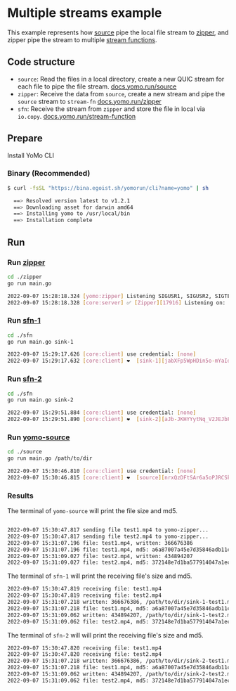 # Multiple streams example

This example represents how [source](https://docs.yomo.run/source) pipe the local file stream to [zipper](https://docs.yomo.run/zipper), and zipper pipe the stream to multiple [stream functions](https://docs.yomo.run/stream-fn).

## Code structure

+ `source`: Read the files in a local directory, create a new QUIC stream for each file to pipe the file stream. [docs.yomo.run/source](https://docs.yomo.run/source)
+ `zipper`: Receive the data from `source`, create a new stream and pipe the `source` stream to `stream-fn` [docs.yomo.run/zipper](https://docs.yomo.run/zipper)
+ `sfn`: Receive the stream from `zipper` and store the file in local via `io.copy`. [docs.yomo.run/stream-function](https://docs.yomo.run/stream-fn)

## Prepare

Install YoMo CLI

### Binary (Recommended)

```bash
$ curl -fsSL "https://bina.egoist.sh/yomorun/cli?name=yomo" | sh

  ==> Resolved version latest to v1.2.1
  ==> Downloading asset for darwin amd64
  ==> Installing yomo to /usr/local/bin
  ==> Installation complete
```

## Run

### Run [zipper](https://docs.yomo.run/zipper)

```bash
cd ./zipper
go run main.go

2022-09-07 15:28:18.324	[yomo:zipper] Listening SIGUSR1, SIGUSR2, SIGTERM/SIGINT...
2022-09-07 15:28:18.328	[core:server] ✅ [Zipper][17916] Listening on: 127.0.0.1:9000, MODE: DEVELOPMENT, QUIC: [v1 draft-29], AUTH: [none]
```

### Run [sfn-1](https://docs.yomo.run/stream-fn)

```bash
cd ./sfn
go run main.go sink-1

2022-09-07 15:29:17.626	[core:client] use credential: [none]
2022-09-07 15:29:17.632	[core:client] ❤️  [sink-1][jabXFp5WpHDin5o-mYaId]([::]:61242) is connected to YoMo-Zipper localhost:9000
```

### Run [sfn-2](https://docs.yomo.run/stream-fn)
```bash
cd ./sfn
go run main.go sink-2

2022-09-07 15:29:51.884	[core:client] use credential: [none]
2022-09-07 15:29:51.890	[core:client] ❤️  [sink-2][aJb-JKHYYytNq_V2JEJbF]([::]:62413) is connected to YoMo-Zipper localhost:9000
```

### Run [yomo-source](https://docs.yomo.run/source)

```bash
cd ./source
go run main.go /path/to/dir

2022-09-07 15:30:46.810	[core:client] use credential: [none]
2022-09-07 15:30:46.815	[core:client] ❤️  [source][nrxQzDFtSAr6a5oPJRCSk]([::]:58333) is connected to YoMo-Zipper localhost:9000
```

### Results

The terminal of `yomo-source` will print the file size and md5.

```bash

2022-09-07 15:30:47.817	sending file test1.mp4 to yomo-zipper...
2022-09-07 15:30:47.817	sending file test2.mp4 to yomo-zipper...
2022-09-07 15:31:07.196	file: test1.mp4, written: 366676386
2022-09-07 15:31:07.196	file: test1.mp4, md5: a6a87007a45e7d35846adb11c118ee1d
2022-09-07 15:31:09.027	file: test2.mp4, written: 434894207
2022-09-07 15:31:09.027	file: test2.mp4, md5: 372148e7d1ba577914047a1ec4580dc9
```

The terminal of `sfn-1` will print the receiving file's size and md5.

```bash
2022-09-07 15:30:47.819	receiving file: test1.mp4
2022-09-07 15:30:47.819	receiving file: test2.mp4
2022-09-07 15:31:07.218	written: 366676386, /path/to/dir/sink-1-test1.mp4
2022-09-07 15:31:07.218	file: test1.mp4, md5: a6a87007a45e7d35846adb11c118ee1d
2022-09-07 15:31:09.062	written: 434894207, /path/to/dir/sink-1-test2.mp4
2022-09-07 15:31:09.062	file: test2.mp4, md5: 372148e7d1ba577914047a1ec4580dc9
```

The terminal of `sfn-2` will will print the receiving file's size and md5.

```bash
2022-09-07 15:30:47.820	receiving file: test1.mp4
2022-09-07 15:30:47.820	receiving file: test2.mp4
2022-09-07 15:31:07.218	written: 366676386, /path/to/dir/sink-2-test1.mp4
2022-09-07 15:31:07.218	file: test1.mp4, md5: a6a87007a45e7d35846adb11c118ee1d
2022-09-07 15:31:09.062	written: 434894207, /path/to/dir/sink-2-test2.mp4
2022-09-07 15:31:09.062	file: test2.mp4, md5: 372148e7d1ba577914047a1ec4580dc9
```
